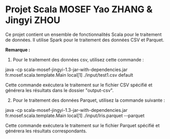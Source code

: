 # Projet Scala MOSEF Yao ZHANG & Jingyi ZHOU

Ce projet contient un ensemble de fonctionnalités Scala pour le traitement de données. Il utilise Spark pour le traitement des données CSV et Parquet.

**Remarque :**
1. Pour le traitement des données csv, utilisez cette commande :

java -cp scala-mosef-jingyi-1.3-jar-with-dependencies.jar fr.mosef.scala.template.Main local[1] ./input/test1.csv default

Cette commande exécutera le traitement sur le fichier CSV spécifié et générera les résultats dans le dossier "output-csv".

2. Pour le traitement des données Parquet, utilisez la commande suivante :


java -cp scala-mosef-jingyi-1.3-jar-with-dependencies.jar fr.mosef.scala.template.Main local[1] ./input/Iris.parquet --parquet


Cette commande exécutera le traitement sur le fichier Parquet spécifié et générera les résultats correspondants.
